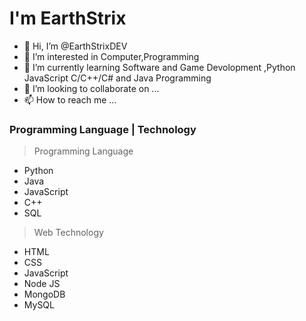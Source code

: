# I'm EarthStrix
- 👋 Hi, I’m @EarthStrixDEV
- 👀 I’m interested in Computer,Programming 
- 🌱 I’m currently learning Software and Game Devolopment ,Python JavaScript C/C++/C# and Java Programming  
- 💞️ I’m looking to collaborate on ...
- 📫 How to reach me ...

### Programming Language | Technology
> Programming Language
- Python
- Java
- JavaScript
- C++
- SQL
> Web Technology
- HTML 
- CSS
- JavaScript
- Node JS
- MongoDB
- MySQL

<!---
EarthStrixDEV/EarthStrixDEV is a ✨ special ✨ repository because its `README.md` (this file) appears on your GitHub profile.
You can click the Preview link to take a look at your changes.
--->
